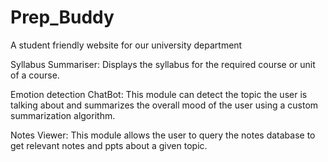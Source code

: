 # Prep_Buddy
A student friendly website for our university department

Syllabus Summariser:
Displays the syllabus for the required course or unit of a course.

Emotion detection ChatBot:
This module can detect the topic the user is talking about and summarizes the overall mood of the user using a custom summarization algorithm.

Notes Viewer:
This module allows the user to query the notes database to get relevant notes and ppts about a given topic.


